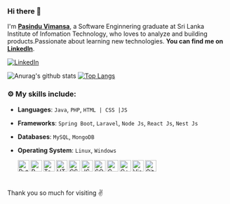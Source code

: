 ### Hi there 👋

<!--
**infinitecoder96/infinitecoder96** is a ✨ _special_ ✨ repository because its `README.md` (this file) appears on your GitHub profile.
-->
I'm **[Pasindu Vimansa](https://www.linkedin.com/in/infinitecoder/)**, a Software Enginnering graduate at Sri Lanka Institute of Infomation Technology, who loves to analyze and building products.Passionate about learning new technologies. **You can find me on [LinkedIn](https://www.linkedin.com/in/infinitecoder/)**.

 [![LinkedIn](https://img.shields.io/static/v1.svg?label=LinkedIn&message=@anurag-lahon&logo=linkedin&style=flat&color=blue)](https://www.linkedin.com/in/infinitecoder/)


![Anurag's github stats](https://github-readme-stats.vercel.app/api?username=infinitecoder96&show_icons=true&theme=radical)
[![Top Langs](https://github-readme-stats.vercel.app/api/top-langs/?username=infinitecoder96&layout=compact&theme=radical)](https://github.com/infinitecoder96/github-readme-stats)
### :gear: My skills include:

- **Languages**: `Java`, `PHP`, `HTML | CSS |JS`

- **Frameworks**: `Spring Boot`, `Laravel`, `Node Js`, `React Js`, `Nest Js`

- **Databases**: `MySQL`, `MongoDB`

- **Operating System**: `Linux`, `Windows`


  <img align="left" alt="Python" height="26px" src="https://img.icons8.com/color/48/000000/python.png" />
  <img align="left" alt="R" height ="26px" src="https://github.com/infinitecoder96/Final-Project-R/blob/master/images/download.png"/>
  <img align="left" alt="Tableau" height="26px" src="https://img.icons8.com/color/48/000000/tableau-software.png" />
  <img align="left" alt="HTML" height="26px" src="https://img.icons8.com/color/48/000000/html-5.png" />
  <img align="left" alt="CSS" height="26px" src="https://img.icons8.com/color/48/000000/css3.png" />
  <img align="left" alt="JS" height="26px" src="https://img.icons8.com/color/48/000000/javascript.png" />
  <img align="left" alt="SQL" height="26px" src="https://img.icons8.com/color/48/000000/sql.png" />
  <img align="left" alt="C" height="26px" src="https://img.icons8.com/color/48/000000/c-programming.png" />
  <img align="left" alt="C++" height="26px" src="https://img.icons8.com/color/48/000000/c-plus-plus-logo.png" />
  <img align="left" alt="Visual Studio Code" height="26px" src="https://img.icons8.com/color/48/000000/visual-studio-code-2019.png" />
  <img align="left" alt="Github" height="26px" src="https://img.icons8.com/color/48/000000/github.png" />



<br />
<br />

<br />
 

Thank you so much for visiting  :v:
